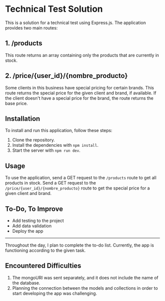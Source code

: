 # Technical Test Solution

This is a solution for a technical test using Express.js. The application provides two main routes:

## 1. /products

This route returns an array containing only the products that are currently in stock.

## 2. /price/{user_id}/{nombre_producto}

Some clients in this business have special pricing for certain brands. This route returns the special price for the given client and brand, if available. If the client doesn't have a special price for the brand, the route returns the base price.

## Installation

To install and run this application, follow these steps:

1. Clone the repository.
2. Install the dependencies with `npm install`.
3. Start the server with `npm run dev`.

## Usage

To use the application, send a GET request to the `/products` route to get all products in stock. Send a GET request to the `/price/{user_id}/{nombre_producto}` route to get the special price for a given client and brand.

## To-Do, To Improve

- Add testing to the project
- Add data validation
- Deploy the app

---

Throughout the day, I plan to complete the to-do list. Currently, the app is functioning according to the given task.

## Encountered Difficulties

1. The mongoURI was sent separately, and it does not include the name of the database.
2. Planning the connection between the models and collections in order to start developing the app was challenging.
